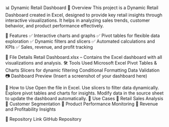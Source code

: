 📊 Dynamic Retail Dashboard
📌 Overview
This project is a Dynamic Retail Dashboard created in Excel, designed to provide key retail insights through interactive visualizations. It helps in analyzing sales trends, customer behavior, and product performance effectively.

📂 Features
✅ Interactive charts and graphs
✅ Pivot tables for flexible data exploration
✅ Dynamic filters and slicers
✅ Automated calculations and KPIs
✅ Sales, revenue, and profit tracking

📁 File Details
Retail Dashboard.xlsx – Contains the Excel dashboard with all visualizations and analysis.
🛠️ Tools Used
Microsoft Excel
Pivot Tables & Charts
Slicers for dynamic filtering
Conditional Formatting
Data Validation
📷 Dashboard Preview
(Insert a screenshot of your dashboard here)

📖 How to Use
Open the file in Excel.
Use slicers to filter data dynamically.
Explore pivot tables and charts for insights.
Modify data in the source sheet to update the dashboard automatically.
📌 Use Cases
📌 Retail Sales Analysis
📌 Customer Segmentation
📌 Product Performance Monitoring
📌 Revenue and Profitability Insights

🔗 Repository Link
GitHub Repository
